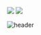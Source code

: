 <img src="https://capsule-render.vercel.app/api?ctype=wave&color=auto&height=300&section=header&text=calla%20&fontSize=90" />
<img src="https://img.shields.io/badge/Javascript-F7DF1E?style=flat&logo=Javascript&logoColor=white"/>

![header](https://capsule-render.vercel.app/api?text=calla%World!)

<!--
**calla390/calla390** is a ✨ _special_ ✨ repository because its `README.md` (this file) appears on your GitHub profile.

Here are some ideas to get you started:

- 🔭 I’m currently working on ...
- 🌱 I’m currently learning ...
- 👯 I’m looking to collaborate on ...
- 🤔 I’m looking for help with ...
- 💬 Ask me about ...
- 📫 How to reach me: ...
- 😄 Pronouns: ...
- ⚡ Fun fact: ...
-->
